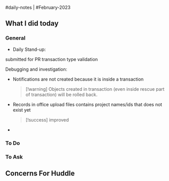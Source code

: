 #daily-notes | #February-2023

## What I did today


### General

- Daily Stand-up: 

submitted for PR transaction type validation 

Debugging and investigation:
- Notifications are not created because it is inside a transaction
	> [!warning] Objects created in transaction (even inside rescue part of transaction) will be rolled back.
- Records in office upload files contains project names/ids that does not exist yet
	> [!success] improved 
- 

### To Do


### To Ask


## Concerns For Huddle

